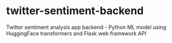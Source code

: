 # twitter-sentiment-backend
Twitter sentiment analysis app backend - Python ML model using HuggingFace transformers and Flask web framework API

